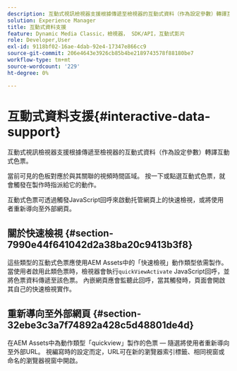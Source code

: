 ```yaml
---
description: 互動式視訊檢視器支援根據傳遞至檢視器的互動式資料（作為設定參數）轉譯互動式色票。
solution: Experience Manager
title: 互動式資料支援
feature: Dynamic Media Classic，檢視器， SDK/API，互動式影片
role: Developer,User
exl-id: 9118bf02-16ae-4dab-92e4-17347e866cc9
source-git-commit: 206e4643e3926cb85b4be2189743578f88180be7
workflow-type: tm+mt
source-wordcount: '229'
ht-degree: 0%

---
```


# 互動式資料支援{#interactive-data-support}

互動式視訊檢視器支援根據傳遞至檢視器的互動式資料（作為設定參數）轉譯互動式色票。

當前可見的色板對應於與其關聯的視頻時間區域。 按一下或點選互動式色票，就會觸發在製作時指派給它的動作。

互動式色票可透過觸發JavaScript回呼來啟動托管網頁上的快速檢視，或將使用者重新導向至外部網頁。

## 關於快速檢視 {#section-7990e44f641042d2a38ba20c9413b3f8}

這些類型的互動式色票應使用AEM Assets中的「快速檢視」動作類型依需製作。 當使用者啟用此類色票時，檢視器會執行`quickViewActivate` JavaScript回呼，並將色票資料傳遞至該色票。 內嵌網頁應會監聽此回呼，當其觸發時，頁面會開啟其自己的快速檢視實作。

## 重新導向至外部網頁 {#section-32ebe3c3a7f74892a428c5d48801de4d}

在AEM Assets中為動作類型「quickview」製作的色票 — 隨選將使用者重新導向至外部URL。 視編寫時的設定而定，URL可在新的瀏覽器索引標籤、相同視窗或命名的瀏覽器視窗中開啟。

